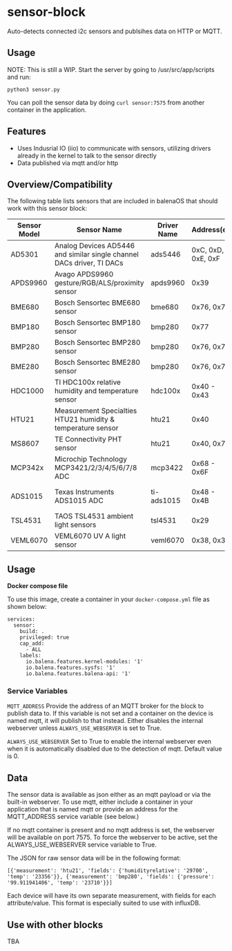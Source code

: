 # sensor-block
Auto-detects connected i2c sensors and publsihes data on HTTP or MQTT.

## Usage
NOTE: This is still a WIP. Start the server by going to /usr/src/app/scripts and run:

`python3 sensor.py`

You can poll the sensor data by doing `curl sensor:7575` from another container in the application.

## Features
- Uses Indusrial IO (iio) to communicate with sensors, utilizing drivers already in the kernel to talk to the sensor directly
- Data published via mqtt and/or http


## Overview/Compatibility
The following table lists sensors that are included in balenaOS that should work with this sensor block:

| Sensor Model | Sensor Name | Driver Name | Address(es) | Tested? |
| ------------ | ----------- | ----------- | ----------- | ------- |
| AD5301 | Analog Devices AD5446 and similar single channel DACs driver, TI DACs | ads5446 | 0xC, 0xD, 0xE, 0xF | Not tested |
| APDS9960 | Avago APDS9960 gesture/RGB/ALS/proximity sensor | apds9960 | 0x39 | Yes, NOT working |
| BME680 | Bosch Sensortec BME680 sensor | bme680 | 0x76, 0x77 | Yes, works |
| BMP180 | Bosch Sensortec BMP180 sensor | bmp280 | 0x77 | Not tested |
| BMP280 | Bosch Sensortec BMP280 sensor | bmp280 | 0x76, 0x77 | Yes, works |
| BME280 | Bosch Sensortec BME280 sensor | bmp280 | 0x76, 0x77 | Yes, works |
| HDC1000 | TI HDC100x relative humidity and temperature sensor | hdc100x | 0x40 - 0x43 | Not tested |
| HTU21 | Measurement Specialties HTU21 humidity & temperature sensor | htu21 | 0x40 | Yes, works |
| MS8607 | TE Connectivity PHT sensor | htu21 | 0x40, 0x76 | Not tested |
| MCP342x | Microchip Technology MCP3421/2/3/4/5/6/7/8 ADC | mcp3422 | 0x68 - 0x6F | Not tested |
| ADS1015 | Texas Instruments ADS1015 ADC | ti-ads1015 | 0x48 - 0x4B | Yes, NOT working |
| TSL4531 | TAOS TSL4531 ambient light sensors | tsl4531 | 0x29 | Not tested |
| VEML6070 | VEML6070 UV A light sensor | veml6070 | 0x38, 0x39 | Yes, works |

## Usage

**Docker compose file**

To use this image, create a container in your `docker-compose.yml` file as shown below:

```
services:
  sensor:
    build: .
    privileged: true
    cap_add:
      - ALL
    labels:
      io.balena.features.kernel-modules: '1'
      io.balena.features.sysfs: '1'
      io.balena.features.balena-api: '1'
```
### Service Variables
`MQTT_ADDRESS` 	Provide the address of an MQTT broker for the block to publish data to. If this variable is not set and a container on the device is named mqtt, it will publish to that instead. Either disables the internal webserver unless `ALWAYS_USE_WEBSERVER` is set to True.

`ALWAYS_USE_WEBSERVER` 	Set to True to enable the internal webserver even when it is automatically disabled due to the detection of mqtt. Default value is 0.

## Data

The sensor data is available as json either as an mqtt payload or via the built-in webserver. To use mqtt, either include a container in your application that is named mqtt or provide an address for the MQTT_ADDRESS service variable (see below.)

If no mqtt container is present and no mqtt address is set, the webserver will be available on port 7575. To force the webserver to be active, set the ALWAYS_USE_WEBSERVER service variable to True.

The JSON for raw sensor data will be in the following format: 
```
[{'measurement': 'htu21', 'fields': {'humidityrelative': '29700', 'temp': '23356'}}, {'measurement': 'bmp280', 'fields': {'pressure': '99.911941406', 'temp': '23710'}}]
```
Each device will have its own separate measurement, with fields for each attribute/value. This format is especially suited to use with influxDB.

## Use with other blocks

TBA
